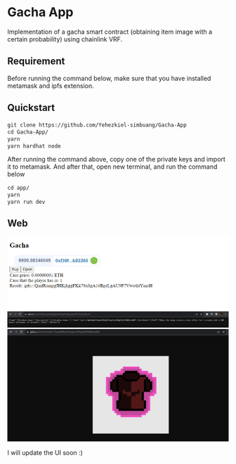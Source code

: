# Gacha App

Implementation of a gacha smart contract (obtaining item image with a certain probability) using chainlink VRF.

## Requirement
Before running the command below, make sure that you have installed metamask and ipfs extension.

## Quickstart
```
git clone https://github.com/Yehezkiel-simbuang/Gacha-App
cd Gacha-App/
yarn
yarn hardhat node
```
After running the command above, copy one of the private keys and import it to metamask. And after that,
open new terminal, and run the command below
```
cd app/
yarn
yarn run dev
```
## Web
![App](imgRM/test.png)
![App](imgRM/test1.png)
![App](imgRM/test2.png)

I will update the UI soon :)
